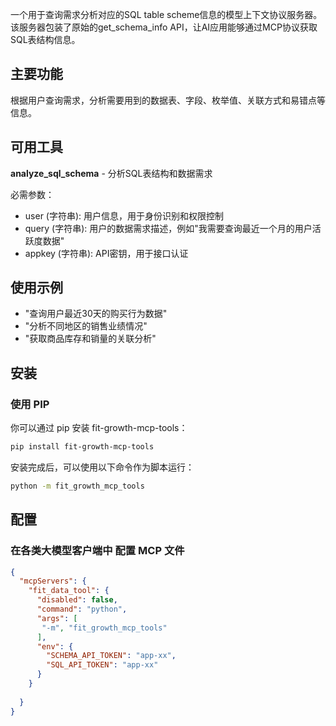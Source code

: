 
一个用于查询需求分析对应的SQL table scheme信息的模型上下文协议服务器。该服务器包装了原始的get_schema_info API，让AI应用能够通过MCP协议获取SQL表结构信息。

## 主要功能
根据用户查询需求，分析需要用到的数据表、字段、枚举值、关联方式和易错点等信息。

## 可用工具
**analyze_sql_schema** - 分析SQL表结构和数据需求

必需参数：
- user (字符串): 用户信息，用于身份识别和权限控制
- query (字符串): 用户的数据需求描述，例如"我需要查询最近一个月的用户活跃度数据"
- appkey (字符串): API密钥，用于接口认证
 

## 使用示例
- "查询用户最近30天的购买行为数据"
- "分析不同地区的销售业绩情况"  
- "获取商品库存和销量的关联分析"
## 安装

### 使用 PIP
你可以通过 pip 安装 fit-growth-mcp-tools：

```bash
pip install fit-growth-mcp-tools
```

安装完成后，可以使用以下命令作为脚本运行：

```bash
python -m fit_growth_mcp_tools
```
## 配置

### 在各类大模型客户端中 配置  MCP 文件

```json 
{
  "mcpServers": { 
    "fit_data_tool": {
      "disabled": false,
      "command": "python",
      "args": [
       "-m", "fit_growth_mcp_tools"
      ],
      "env": { 
        "SCHEMA_API_TOKEN": "app-xx",
        "SQL_API_TOKEN": "app-xx"
      }
    }
    
  }
}
```
 